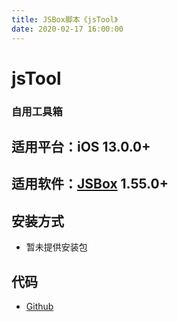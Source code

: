 ```yaml
---
title: JSBox脚本《jsTool》
date: 2020-02-17 16:00:00
---
```


# jsTool

### 自用工具箱

## 适用平台：iOS 13.0.0+

## 适用软件：[JSBox](https://itunes.apple.com/cn/app/id1312014438) 1.55.0+

## 安装方式

- 暂未提供安装包

## 代码

- [Github](https://github.com/zhuangzhihao/JSBox/tree/master/apps/jsTool)